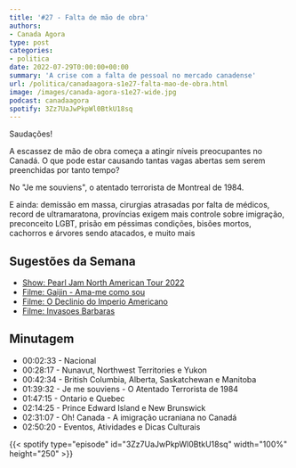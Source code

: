 ```yaml
---
title: '#27 - Falta de mão de obra'
authors:
- Canada Agora
type: post
categories:
- politica
date: 2022-07-29T0:00:00+00:00
summary: 'A crise com a falta de pessoal no mercado canadense'
url: /politica/canadaagora-s1e27-falta-mao-de-obra.html
image: /images/canada-agora-s1e27-wide.jpg
podcast: canadaagora
spotify: 3Zz7UaJwPkpWl0BtkU18sq
---
```



Saudações!

A escassez de mão de obra começa a atingir níveis preocupantes no Canadá. O que pode estar causando tantas vagas abertas sem serem preenchidas por tanto tempo?

No "Je me souviens", o atentado terrorista de Montreal de 1984.

E ainda: demissão em massa, cirurgias atrasadas por falta de médicos, record de ultramaratona, províncias exigem mais controle sobre imigração, preconceito LGBT, prisão em péssimas condições, bisões mortos, cachorros e árvores sendo atacados, e muito mais

## Sugestões da Semana
- [Show: Pearl Jam North American Tour 2022](https://www.ticketmaster.ca/pearl-jam-tickets/artist/735836)
- [Filme: Gaijin - Ama-me como sou](https://www.imdb.com/title/tt0325444/)
- [Filme: O Declinio do Imperio Americano](https://www.imdb.com/title/tt0090985/)
- [Filme: Invasoes Barbaras](https://www.imdb.com/title/tt0338135/)

## Minutagem

- 00:02:33 - Nacional
- 00:28:17 - Nunavut, Northwest Territories e Yukon
- 00:42:34 - British Columbia, Alberta, Saskatchewan e Manitoba
- 01:39:32 - Je me souviens - O Atentado Terrorista de 1984
- 01:47:15 - Ontario e Quebec
- 02:14:25 - Prince Edward Island e New Brunswick
- 02:31:07 - Oh! Canada -  A imigração ucraniana no Canadá
- 02:50:20 - Eventos, Atividades e Dicas Culturais

{{< spotify type="episode" id="3Zz7UaJwPkpWl0BtkU18sq" width="100%" height="250" >}}
